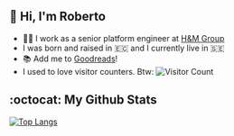 ## 🤙 Hi, I'm Roberto

- 👨‍💻 I work as a senior platform engineer at [H&M Group](https://hmgroup.com/)
- I was born and raised in 🇪🇨 and I currently live in 🇸🇪
- 📚 Add me to [Goodreads](https://www.goodreads.com/user/show/53294527-roberto-paredes)!
- I used to love visitor counters. Btw: ![Visitor Count](https://profile-counter.glitch.me/rdparedes/count.svg)

## :octocat: My Github Stats

[![Top Langs](https://github-readme-stats.vercel.app/api/top-langs/?username=rdparedes&layout=compact)](https://github.com/anuraghazra/github-readme-stats)

<!--
**rdparedes/rdparedes** is a ✨ _special_ ✨ repository because its `README.md` (this file) appears on your GitHub profile.

Here are some ideas to get you started:

- 🔭 I’m currently working on ...
- 🌱 I’m currently learning ...
- 👯 I’m looking to collaborate on ...
- 🤔 I’m looking for help with ...
- 💬 Ask me about ...
- 📫 How to reach me: ...
- 😄 Pronouns: ...
- ⚡ Fun fact: ...
-->
